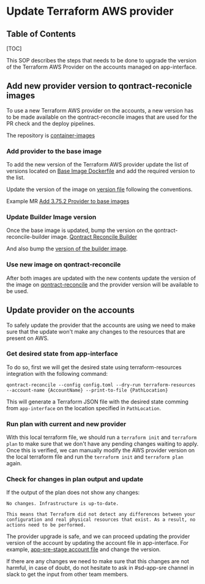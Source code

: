 # Update Terraform AWS provider

## Table of Contents

[TOC]

This SOP describes the steps that needs to be done to upgrade the version of the Terraform AWS Provider on the accounts managed on app-interface.

## Add new provider version to qontract-reconicle images

To use a new Terraform AWS provider on the accounts, a new version has to be made available on the qontract-reconcile images that are used for the PR check and the deploy pipelines.

The repository is [container-images](https://github.com/app-sre/container-images)

### Add provider to the base image

To add the new version of the Terraform AWS provider update the list of versions located on [Base Image Dockerfile](https://github.com/app-sre/container-images/blob/master/qontract-reconcile-base/Dockerfile#L8) and add the required version to the list.

Update the version of the image on [version file](https://github.com/app-sre/container-images/blob/master/qontract-reconcile-base/VERSION#L1) following the conventions.

Example MR [Add 3.75.2 Provider to base images](https://github.com/app-sre/container-images/pull/43)

### Update Builder Image version

Once the base image is updated, bump the version on the qontract-reconcile-builder image. [Qontract Reconcile Builder](https://github.com/app-sre/container-images/blob/master/qontract-reconcile-builder/Dockerfile#L1)

And also bump the [version of the builder image](https://github.com/app-sre/container-images/blob/master/qontract-reconcile-builder/VERSION).

### Use new image on qontract-reconcile

After both images are updated with the new contents update the version of the image on [qontract-reconcile](https://github.com/app-sre/qontract-reconcile/blob/master/dockerfiles/Dockerfile) and the provider version will be available to be used.

## Update provider on the accounts

To safely update the provider that the accounts are using we need to make sure that the update won't make any changes to the resources that are present on AWS.

### Get desired state from app-interface

To do so, first we will get the desired state using terraform-resources integration with the following command:

`qontract-reconcile --config config.toml --dry-run terraform-resources --account-name {AccountName} --print-to-file {PathLocation}`

This will generate a Terraform JSON file with the desired state comming from `app-interface` on the location specified in `PathLocation`.

### Run plan with current and new provider

With this local terraform file, we should run a `terraform init` and `terraform plan` to make sure that we don't have any pending changes waiting to apply. Once this is verified, we can manually modify the AWS provider version on the local terraform file and run the `terraform init` and `terraform plan` again.

### Check for changes in plan output and update

If the output of the plan does not show any changes:

```
No changes. Infrastructure is up-to-date.

This means that Terraform did not detect any differences between your configuration and real physical resources that exist. As a result, no actions need to be performed.
```

The provider upgrade is safe, and we can proceed updating the provider version of the account by updating the account file in app-interface. For example, [app-sre-stage account file](https://gitlab.cee.redhat.com/service/app-interface/-/blob/master/data/aws/app-sre-stage/account.yml#L15) and change the version.

If there are any changes we need to make sure that this changes are not harmful, in case of doubt, do not hesitate to ask in #sd-app-sre channel in slack to get the input from other team members.




